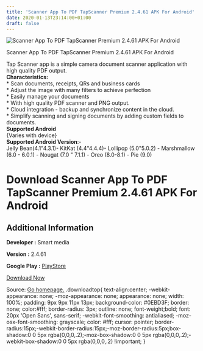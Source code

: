 ```yaml
---
title: 'Scanner App To PDF TapScanner Premium 2.4.61 APK For Android'
date: 2020-01-13T23:14:00+01:00
draft: false
---
```


![Scanner App To PDF TapScanner Premium 2.4.61 APK For Android](https://i1.wp.com/apkhome.net/wp-content/uploads/2020/01/Scanner-App-To-PDF-TapScanner-Premium-2.4.61.png "Scanner App To PDF TapScanner Premium 2.4.61 APK For Android")

  

Scanner App To PDF TapScanner Premium 2.4.61 APK For Android

Tap Scanner app is a simple camera document scanner application with high quality PDF output.  
**Characteristics:**  
\* Scan documents, receipts, QRs and business cards  
\* Adjust the image with many filters to achieve perfection  
\* Easily manage your documents  
\* With high quality PDF scanner and PNG output.  
\* Cloud integration - backup and synchronize content in the cloud.  
\* Simplify scanning and signing documents by adding custom fields to documents.  
**Supported Android**  
{Varies with device}  
**Supported Android Version**:-  
Jelly Bean(4.1"4.3.1)- KitKat (4.4"4.4.4)- Lollipop (5.0"5.0.2) - Marshmallow (6.0 - 6.0.1) - Nougat (7.0 " 7.1.1) - Oreo (8.0-8.1) - Pie (9.0)

Download Scanner App To PDF TapScanner Premium 2.4.61 APK For Android
=====================================================================

Additional Information
----------------------

**Developer :** Smart media

**Version :** 2.4.61

**Google Play :** [PlayStore](https://play.google.com/store/apps/details?id=pdf.tap.scanner&hl=en)

  

[Download Now](https://store4app.co/post/scanner-app-to-pdf-tapscanner-premium-2-4-61-apk-for-android_1578940033)

  
Source: [Go homepage.](https://store4app.co/post/scanner-app-to-pdf-tapscanner-premium-2-4-61-apk-for-android_1578940033) .downloadtop{ text-align:center; -webkit-appearance: none; -moz-appearance: none; appearance: none; width: 100%; padding: 9px 9px 11px 13px; background-color: #0EBD3F; border: none; color:#fff; border-radius: 3px; outline: none; font-weight;bold; font: 20px 'Open Sans', sans-serif; -webkit-font-smoothing: antialiased; -moz-osx-font-smoothing: grayscale; color: #fff; cursor: pointer; border-radius:15px;-webkit-border-radius:15px;-moz-border-radius:5px;box-shadow:0 0 5px rgba(0,0,0,.2);-moz-box-shadow:0 0 5px rgba(0,0,0,.2);-webkit-box-shadow:0 0 5px rgba(0,0,0,.2) !important; }